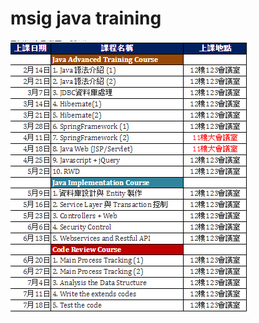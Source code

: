 # msig java training

![](https://github.com/shihyuho/msig_java_training/blob/master/doc/%E8%AA%B2%E8%A1%A8.png)
